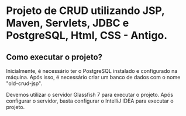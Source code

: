 Projeto de CRUD utilizando JSP, Maven, Servlets, JDBC e PostgreSQL, Html, CSS - Antigo.
=================

## Como executar o projeto?
Inicialmente, é necessário ter o PostgreSQL instalado e configurado na máquina. Após isso, é necessário criar um banco de dados com o nome "old-crud-jsp".

Devemos utilizar o servidor Glassfish 7 para executar o projeto. Após configurar o servidor, basta configurar o IntelliJ IDEA para executar o projeto.
